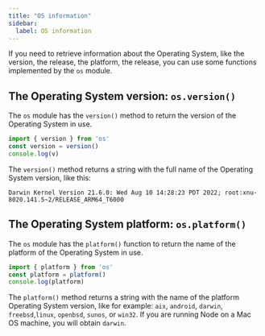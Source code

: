```yaml
---
title: "OS information"
sidebar:
  label: OS information
---
```

If you need to retrieve information about the Operating System, like the version, the release, the platform, the release, you can use some functions implemented by the `os` module.

## The Operating System version: `os.version()`
The `os` module has the `version()` method to return the version of the Operating System in use.

~~~javascript
import { version } from 'os'
const version = version()
console.log(v)
~~~

The `version()` method returns a string with the full name of the Operating System version, like this:

~~~
Darwin Kernel Version 21.6.0: Wed Aug 10 14:28:23 PDT 2022; root:xnu-8020.141.5~2/RELEASE_ARM64_T6000
~~~

## The Operating System platform: `os.platform()`

The `os` module has the `platform()` function to return the name of the platform of the Operating System in use.

~~~javascript
import { platform } from 'os'
const platform = platform()
console.log(platform)
~~~

The `platform()` method returns a string with the name of the platform Operating System version, like for example: `aix`, `android`, `darwin`, `freebsd`,`linux`, `openbsd`, `sunos`, or `win32`.
If you are running Node on a Mac OS machine, you will obtain `darwin`.
